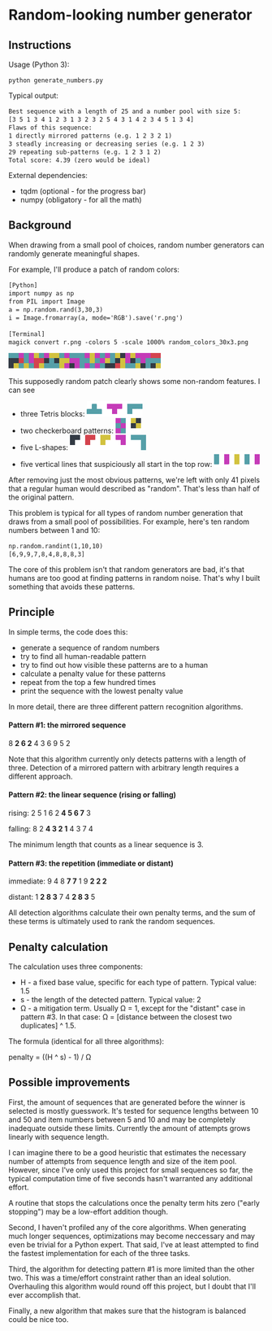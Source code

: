 # Random-looking number generator

## Instructions

Usage (Python 3):

```
python generate_numbers.py
```

Typical output:

```
Best sequence with a length of 25 and a number pool with size 5:
[3 5 1 3 4 1 2 3 1 3 2 3 2 5 4 3 1 4 2 3 4 5 1 3 4]
Flaws of this sequence:
1 directly mirrored patterns (e.g. 1 2 3 2 1)
3 steadly increasing or decreasing series (e.g. 1 2 3)
29 repeating sub-patterns (e.g. 1 2 3 1 2)
Total score: 4.39 (zero would be ideal)
```

External dependencies:

* tqdm (optional - for the progress bar)
* numpy (obligatory - for all the math)


## Background

When drawing from a small pool of choices, random number generators can randomly generate meaningful shapes.

For example, I'll produce a patch of random colors:

```
[Python]
import numpy as np
from PIL import Image
a = np.random.rand(3,30,3)
i = Image.fromarray(a, mode='RGB').save('r.png')

[Terminal]
magick convert r.png -colors 5 -scale 1000% random_colors_30x3.png
```

![wide patch of randomly colored squares](random_colors_30x3.png)

This supposedly random patch clearly shows some non-random features. I can see

* three Tetris blocks: ![tetris](example_tetris.png)
* two checkerboard patterns: ![checker](example_checker.png)
* five L-shapes: ![l-shapes](example_l-shapes.png)
* five vertical lines that suspiciously all start in the top row: ![lines](example_vertical.png)

After removing just the most obvious patterns, we're left with only 41 pixels that a regular human would described as "random". That's less than half of the original pattern.

This problem is typical for all types of random number generation that draws from a small pool of possibilities. For example, here's ten random numbers between 1 and 10:

```
np.random.randint(1,10,10)
[6,9,9,7,8,4,8,8,8,3]
```

The core of this problem isn't that random generators are bad, it's that humans are too good at finding patterns in random noise. That's why I built something that avoids these patterns.

## Principle

In simple terms, the code does this:

* generate a sequence of random numbers
* try to find all human-readable pattern
* try to find out how visible these patterns are to a human
* calculate a penalty value for these patterns
* repeat from the top a few hundred times
* print the sequence with the lowest penalty value

In more detail, there are three different pattern recognition algorithms.

#### Pattern #1: the mirrored sequence
8 **2 6 2** 4 3 6 9 5 2

Note that this algorithm currently only detects patterns with a length of three. Detection of a mirrored pattern with arbitrary length requires a different approach.

#### Pattern #2: the linear sequence (rising or falling)
rising: 2 5 1 6 2 **4 5 6 7** 3

falling: 8 2 **4 3 2 1** 4 3 7 4

The minimum length that counts as a linear sequence is 3.

#### Pattern #3: the repetition (immediate or distant)
immediate: 9 4 8 **7 7** 1 9 **2 2 2**

distant: 1 **2 8 3** 7 4 **2 8 3** 5

All detection algorithms calculate their own penalty terms, and the sum of these terms is ultimately used to rank the random sequences.

## Penalty calculation

The calculation uses three components:

* H - a fixed base value, specific for each type of pattern. Typical value: 1.5
* s - the length of the detected pattern. Typical value: 2
* Ω - a mitigation term. Usually Ω = 1, except for the "distant" case in pattern #3. In that case: Ω = [distance between the closest two duplicates] ^ 1.5.

The formula (identical for all three algorithms):

penalty = ((H ^ s) - 1) / Ω

## Possible improvements

First, the amount of sequences that are generated before the winner is selected is mostly guesswork. It's tested for sequence lengths between 10 and 50 and item numbers between 5 and 10 and may be completely inadequate outside these limits. Currently the amount of attempts grows linearly with sequence length.

I can imagine there to be a good heuristic that estimates the necessary number of attempts from sequence length and size of the item pool. However, since I've only used this project for small sequences so far, the typical computation time of five seconds hasn't warranted any additional effort.

A routine that stops the calculations once the penalty term hits zero ("early stopping") may be a low-effort addition though.

Second, I haven't profiled any of the core algorithms. When generating much longer sequences, optimizations may become neccessary and may even be trivial for a Python expert. That said, I've at least attempted to find the fastest implementation for each of the three tasks.

Third, the algorithm for detecting pattern #1 is more limited than the other two. This was a time/effort constraint rather than an ideal solution. Overhauling this algorithm would round off this project, but I doubt that I'll ever accomplish that.

Finally, a new algorithm that makes sure that the histogram is balanced could be nice too. 